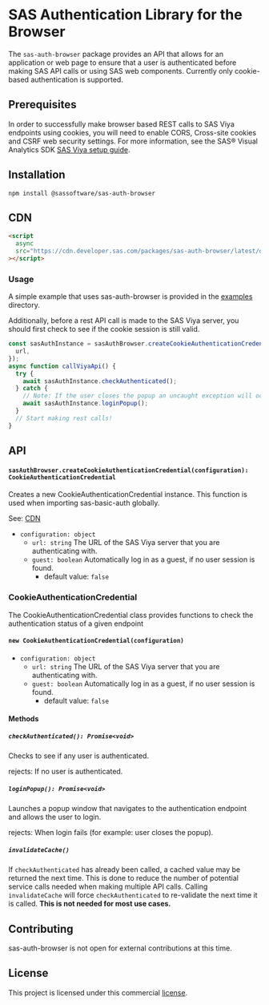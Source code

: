 # SAS Authentication Library for the Browser

The `sas-auth-browser` package provides an API that allows for an application or web page to ensure that a user is authenticated before making SAS API calls or using SAS web components. Currently only cookie-based authentication is supported.

## Prerequisites

In order to successfully make browser based REST calls to SAS Viya endpoints using cookies, you will need to enable CORS, Cross-site cookies and CSRF web security settings. For more information, see the SAS® Visual Analytics SDK [SAS Viya setup guide](https://developer.sas.com/sdk/va/docs/guides/viya-setup/).

## Installation

```
npm install @sassoftware/sas-auth-browser
```

## CDN

```html
<script
  async
  src="https://cdn.developer.sas.com/packages/sas-auth-browser/latest/dist/index.min.js"
></script>
```

### Usage

A simple example that uses sas-auth-browser is provided in the [examples](./examples) directory.

Additionally, before a rest API call is made to the SAS Viya server, you should first check to see if the cookie session is still valid.

```ts
const sasAuthInstance = sasAuthBrowser.createCookieAuthenticationCredential({
  url,
});
async function callViyaApi() {
  try {
    await sasAuthInstance.checkAuthenticated();
  } catch {
    // Note: If the user closes the popup an uncaught exception will occur.
    await sasAuthInstance.loginPopup();
  }
  // Start making rest calls!
}
```

## API

#### `sasAuthBrowser.createCookieAuthenticationCredential(configuration): CookieAuthenticationCredential`

Creates a new CookieAuthenticationCredential instance. This function is used when importing sas-basic-auth globally.

See: [CDN](#CDN)

- `configuration: object`
  - `url: string` The URL of the SAS Viya server that you are authenticating with.
  - `guest: boolean` Automatically log in as a guest, if no user session is found.
    - default value: `false`

### CookieAuthenticationCredential

The CookieAuthenticationCredential class provides functions to check the authentication status of a given endpoint

#### `new CookieAuthenticationCredential(configuration)`

- `configuration: object`
  - `url: string` The URL of the SAS Viya server that you are authenticating with.
  - `guest: boolean` Automatically log in as a guest, if no user session is found.
    - default value: `false`

#### Methods

##### `checkAuthenticated(): Promise<void>`

Checks to see if any user is authenticated.

rejects: If no user is authenticated.

##### `loginPopup(): Promise<void>`

Launches a popup window that navigates to the authentication endpoint and allows the user to login.

rejects: When login fails (for example: user closes the popup).

##### `invalidateCache()`

If `checkAuthenticated` has already been called, a cached value may be returned the next time. This is done to reduce the number of potential service calls needed when making multiple API calls. Calling `invalidateCache` will force `checkAuthenticated` to re-validate the next time it is called. **This is not needed for most use cases.**

## Contributing

sas-auth-browser is not open for external contributions at this time.

## License

This project is licensed under this commercial [license](LICENSE).

